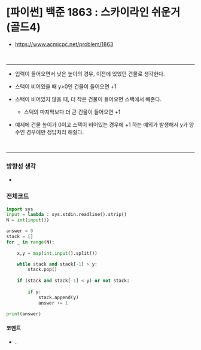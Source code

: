 # **\[파이썬\] 백준 1863 : 스카이라인 쉬운거 (골드4)**

* https://www.acmicpc.net/problem/1863
<br>

---

* 입력이 들어오면서 낮은 높이의 경우, 이전에 있었던 건물로 생각한다.

* 스택이 비어있을 때 y>0인 건물이 들어오면 +1

* 스택이 비어있지 않을 때, 더 작은 건물이 들어오면 스택에서 빼준다.
  * 스택의 마지막보다 더 큰 건물이 들어오면 +1

* 예제에 건물 높이가 0이고 스택이 비어있는 경우에 +1 하는 예외가 발생해서 y가 양수인 경우에만 정답처리 해줬다.


<br>


---

### **방향성 생각**

- 

### **전체코드**
```python
import sys
input = lambda : sys.stdin.readline().strip()
N = int(input())

answer = 0
stack = []
for _ in range(N):
    
    x,y = map(int,input().split())

    while stack and stack[-1] > y:
        stack.pop()
        
    if (stack and stack[-1] < y) or not stack:
        
        if y:
            stack.append(y)
            answer += 1

print(answer)
```

#### **코멘트**

* .